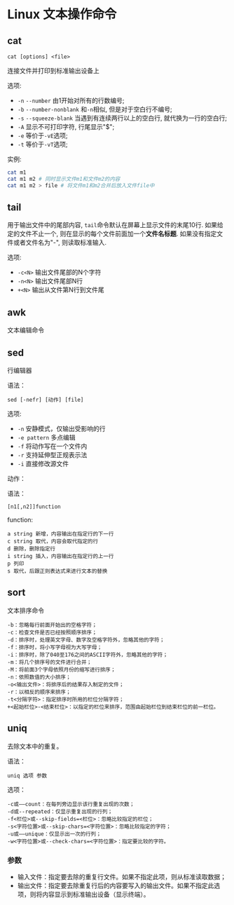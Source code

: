 # Linux 文本操作命令

## cat

`cat [options] <file>`

连接文件并打印到标准输出设备上

选项:

- `-n` `--number` 由1开始对所有的行数编号;
- `-b` `--number-nonblank` 和`-n`相似, 但是对于空白行不编号;
- `-s` `--squeeze-blank` 当遇到有连续两行以上的空白行, 就代换为一行的空白行;
- `-A` 显示不可打印字符, 行尾显示"$";
- `-e` 等价于`-vE`选项;
- `-t` 等价于`-vT`选项;

实例:

```bash
cat m1
cat m1 m2 # 同时显示文件m1和文件m2的内容
cat m1 m2 > file # 将文件m1和m2合并后放入文件file中
```



## tail

用于输出文件中的尾部内容, `tail`命令默认在屏幕上显示文件的末尾10行. 如果给定的文件不止一个, 则在显示的每个文件前面加一个**文件名标题**. 如果没有指定文件或者文件名为"-", 则读取标准输入.

选项:

- `-c<N>` 输出文件尾部的N个字符
- `-n<N>` 输出文件尾部N行
- `+<N>` 输出从文件第N行到文件尾 

 

## awk

文本编辑命令



## sed

行编辑器

语法：

```shell
sed [-nefr] [动作] [file]
```

选项:


- `-n` 安静模式，仅输出受影响的行
- `-e pattern` 多点编辑
- `-f` 将动作写在一个文件内
- `-r` 支持延伸型正规表示法
- `-i` 直接修改源文件

动作：

语法：

```
[n1[,n2]]function
```

function:

```shell
a string 新增，内容输出在指定行的下一行
c string 取代，内容会取代指定的行
d 删除，删除指定行
i string 插入，内容输出在指定行的上一行
p 列印
s 取代，后跟正则表达式来进行文本的替换
```

## sort

文本排序命令

```
-b：忽略每行前面开始出的空格字符；
-c：检查文件是否已经按照顺序排序；
-d：排序时，处理英文字母、数字及空格字符外，忽略其他的字符；
-f：排序时，将小写字母视为大写字母；
-i：排序时，除了040至176之间的ASCII字符外，忽略其他的字符；
-m：将几个排序号的文件进行合并；
-M：将前面3个字母依照月份的缩写进行排序；
-n：依照数值的大小排序；
-o<输出文件>：将排序后的结果存入制定的文件；
-r：以相反的顺序来排序；
-t<分隔字符>：指定排序时所用的栏位分隔字符；
+<起始栏位>-<结束栏位>：以指定的栏位来排序，范围由起始栏位到结束栏位的前一栏位。
```

## uniq

去除文本中的重复。

语法：

```shell
uniq 选项 参数
```

选项：

```
-c或——count：在每列旁边显示该行重复出现的次数；
-d或--repeated：仅显示重复出现的行列；
-f<栏位>或--skip-fields=<栏位>：忽略比较指定的栏位；
-s<字符位置>或--skip-chars=<字符位置>：忽略比较指定的字符；
-u或——unique：仅显示出一次的行列；
-w<字符位置>或--check-chars=<字符位置>：指定要比较的字符。
```

### 参数 

- 输入文件：指定要去除的重复行文件。如果不指定此项，则从标准读取数据；
- 输出文件：指定要去除重复行后的内容要写入的输出文件。如果不指定此选项，则将内容显示到标准输出设备（显示终端）。